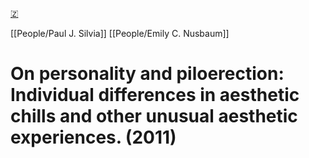 [🇿](zotero://select/library/items/L3YIWTGG)

[[People/Paul J. Silvia]] [[People/Emily C. Nusbaum]] 
# On personality and piloerection: Individual differences in aesthetic chills and other unusual aesthetic experiences. (2011)

